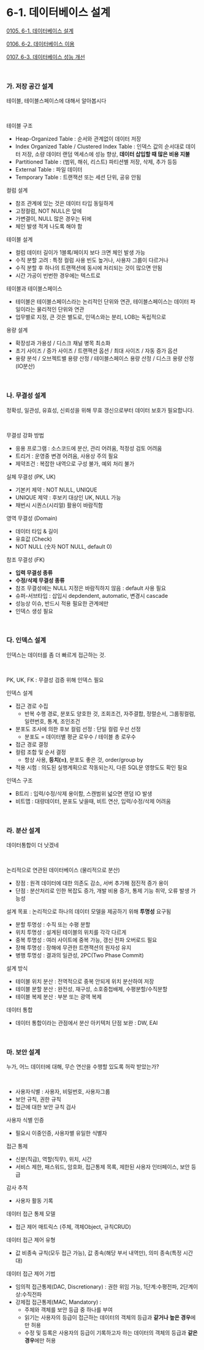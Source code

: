 # 6-1. 데이터베이스 설계

<p> <a href="./study_0105.html">0105. 6-1. 데이터베이스 설계</a> </p>
<p> <a href="./study_0106.html">0106. 6-2. 데이터베이스 이용</a> </p>
<p> <a href="./study_0107.html">0107. 6-3. 데이터베이스 성능 개선</a> </p>

<br>

### **가. 저장 공간 설계** 

테이블, 테이블스페이스에 대해서 알아봅시다

<br>

테이블 구조 
- Heap-Organized Table : 순서와 관계없이 데이터 저장
- Index Organized Table / Clustered Index Table : 인덱스 값의 순서대로 데이터 저장, 소량 데이터 랜덤 엑세스에 성능 향상, **데이터 삽입할 때 많은 비용 지불**
- Partitioned Table : (범위, 해쉬, 리스트) 파티션별 저장, 삭제, 추가 등등
- External Table : 파일 데이터
- Temporary Table : 트랜잭션 또는 세션 단위, 공유 안됨

컬럼 설계
- 참조 관계에 있는 것은 데이터 타입 동일하게
- 고정컬럼, NOT NULL은 앞에
- 가변결이, NULL 많은 경우는 뒤에
- 체인 발생 적게 나도록 해야 함
  
테이블 설계
- 컬럼 데이터 길이가 1블록/페이지 보다 크면 체인 발생 가능
- 수직 분할 고려 : 특정 컬럼 사용 빈도 높거나, 사용자 그룹이 다르거나
- 수직 분할 후 하나의 트랜잭션에 동시에 처리되는 것이 많으면 안됨
- 시간 가공이 빈번한 경우에는 텍스트로

테이블과 테이블스페이스
- 테이블은 테이블스페이스라는 논리적인 단위와 연관, 테이블스페이스는 데이터 파일이라는 물리적인 단위와 연관
- 업무별로 지정, 큰 것은 별도로, 인덱스와는 분리, LOB는 독립적으로

용량 설계
- 확장성과 가용성 / 디스크 채널 병목 최소화
- 초기 사이즈 / 증가 사이즈 / 트랜잭션 옵션 / 최대 사이즈 / 자동 증가 옵션
- 용량 분석 / 오브젝트별 용량 산정 / 테이블스페이스 용량 산정 / 디스크 용량 산정 (IO분산)

<br>


### **나. 무결성 설계**

정확성, 일관성, 유효성, 신뢰성을 위해 무효 갱신으로부터 데이터 보호가 필요합니다.

<br>

무결성 강화 방법
- 응용 프로그램 : 소스코드에 분산, 관리 어려움, 적정성 검토 어려움
- 트리거 : 운영중 변경 어려움, 사용상 주의 필요
- 제약조건 : 복잡한 내역으로 구성 불가, 예외 처리 불가

실체 무결성 (PK, UK)
- 기본키 제약 : NOT NULL, UNIQUE
- UNIQUE 제약 : 후보키 대상인 UK, NULL 가능
- 채번시 시퀀스(시리얼) 활용이 바람직함

영역 무결성 (Domain)
- 데이터 타입 & 길이
- 유효값 (Check)
- NOT NULL (숫자 NOT NULL, default 0)

참조 무결성 (FK)
- **입력 무결성 종류**
- **수정/삭제 무결성 종류**
- 참조 무결성에는 NULL 지정은 바람직하지 않음 : default 사용 필요
- 슈퍼-서브타입 : 삽입시 depdendent, automatic, 변경시 cascade
- 성능상 이슈, 반드시 적용 필요한 관계에만
- 인덱스 생성 필요

<br>


### **다. 인덱스 설계**

인덱스는 데이터를 좀 더 빠르게 접근하는 것.

<br>

PK, UK, FK : 무결성 검증 위해 인덱스 필요

인덱스 설계
- 접근 경로 수집 
  - 반복 수행 경로, 분포도 양호한 것, 조회조건, 자주결합, 정렬순서, 그룹핑컬럼, 일련번호, 통계, 조인조건
- 분포도 조사에 의한 후보 컬럼 선정 : 단일 컬럼 우선 선정
  - 분포도 = 데이터별 평균 로우수 / 테이블 총 로우수
- 접근 경로 결정
- 컬럼 조합 및 순서 결정
  - 항상 사용, **등치(=)**, 분포도 좋은 것, order/group by
- 적용 시험 : 의도된 실행계획으로 작동되는지, 다른 SQL문 영향도도 확인 필요

인덱스 구조
- B트리 : 입력/수정/삭제 용이함, 스캔범위 넓으면 랜덤 IO 발생
- 비트맵 : 대량데이터, 분포도 낮을때, 비트 연산, 입력/수정/삭제 어려움

<br>


### **라. 분산 설계**

데이터통합이 더 낫겠네

<br>

논리적으로 연관된 데이터베이스 (물리적으로 분산)
- 장점 : 원격 데이터에 대한 의존도 감소, 서버 추가해 점진적 증가 용이 
- 단점 : 분산처리로 인한 복잡도 증가, 개발 비용 증가, 통제 기능 취약, 오류 발생 가능성

설계 목표 : 논리적으로 하나의 데이터 모델을 제공하기 위해 **투명성** 요구됨
- 분할 투명성 : 수직 또는 수평 분할
- 위치 투명성 : 설계된 테이블의 위치를 각각 다르게 
- 중복 투명성 : 여러 사이트에 중복 가능, 갱신 전파 오버로드 필요
- 장해 투명성 : 장해에 무관한 트랜잭션의 원자성 유지
- 병행 투명성 : 결과의 일관성, 2PC(Two Phase Commit)

설계 방식
- 테이블 위치 분산 : 전역적으로 중복 안되게 위치 분산하여 저장
- 테이블 분할 분산 : 완전성, 재구성, 소호중첩배제, 수평분할/수직분할
- 테이블 복제 분산 : 부분 또는 광역 복제

데이터 통합
- 데이터 통합이라는 관점에서 분산 아키텍처 단점 보완 : DW, EAI

<br>


### **마. 보안 설계**

누가, 어느 데이터에 대해, 무슨 연산을 수행할 있도록 허락 받았는가?

<br>

- 사용자식별 : 사용자, 비밀번호, 사용자그룹
- 보안 규칙, 권한 규칙
- 접근에 대한 보안 규칙 검사

사용자 식별 인증
- 필요시 이중인증, 사용자별 유일한 식별자

접근 통제
- 신분(직급), 역할(직무), 위치, 시간
- 서비스 제한, 패스워드, 암호화, 접근통제 목록, 제한된 사용자 인터페이스, 보안 등급

감사 추적
- 사용자 활동 기록

데이터 접근 통제 모델
- 접근 제어 매트릭스 (주체, 객체Object, 규칙CRUD) 

데이터 접근 제어 유형
- 값 비종속 규칙(모두 접근 가능), 값 종속(해당 부서 내역만), 의미 종속(특정 시간대)

데이터 접근 제어 기법
- 임의적 접근통제(DAC, Discretionary) : 권한 위임 가능, 1단계:수평전파, 2단계이상:수직전파
- 강제접 접근통제(MAC, Mandatory) : 
  - 주체와 객체를 보안 등급 중 하나를 부여
  - 읽기는 사용자의 등급이 접근하는 데이터의 객체의 등급과 **같거나 높은 경우**에만 허용
  - 수정 및 등록은 사용자의 등급이 기록하고자 하는 데이터의 객체의 등급과 **같은 경우**에만 허용